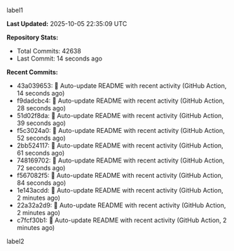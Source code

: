
label1 
<!-- ACTIVITY_START -->
**Last Updated:** 2025-10-05 22:35:09 UTC

**Repository Stats:**
- Total Commits: 42638
- Last Commit: 14 seconds ago

**Recent Commits:**
- 43a039653: 🤖 Auto-update README with recent activity (GitHub Action, 14 seconds ago)
- f9dadcbc4: 🤖 Auto-update README with recent activity (GitHub Action, 28 seconds ago)
- 51d02f8da: 🤖 Auto-update README with recent activity (GitHub Action, 39 seconds ago)
- f5c3024a0: 🤖 Auto-update README with recent activity (GitHub Action, 52 seconds ago)
- 2bb524117: 🤖 Auto-update README with recent activity (GitHub Action, 61 seconds ago)
- 748169702: 🤖 Auto-update README with recent activity (GitHub Action, 72 seconds ago)
- f567082f5: 🤖 Auto-update README with recent activity (GitHub Action, 84 seconds ago)
- 1e143acdd: 🤖 Auto-update README with recent activity (GitHub Action, 2 minutes ago)
- 22a32a2d9: 🤖 Auto-update README with recent activity (GitHub Action, 2 minutes ago)
- c7fcf30b1: 🤖 Auto-update README with recent activity (GitHub Action, 2 minutes ago)
<!-- ACTIVITY_END -->

label2
